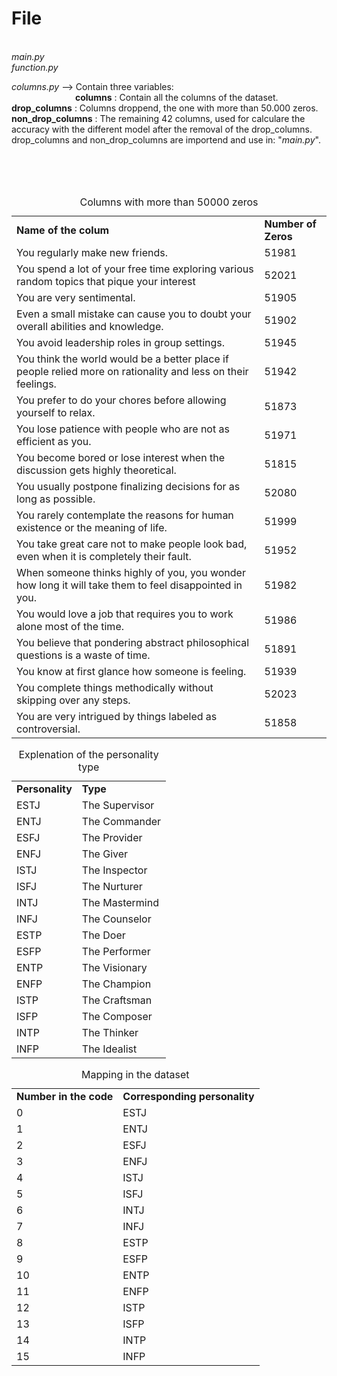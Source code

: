 <h1>File</h1><br/>
<i>main.py</i><br/>
<i>function.py</i><br/>

<i>columns.py</i> --> Contain three variables: <br/>
&emsp;&emsp;&emsp;&emsp;&emsp;&emsp;&emsp; <b>columns</b>           : Contain all the columns of the dataset.<br/>
                                    <b>drop_columns</b>      : Columns droppend, the one with more than 50.000 zeros.<br/>
                                    <b>non_drop_columns</b>  : The remaining 42 columns, used for calculare the accuracy with the different model after the removal of the drop_columns.<br/>
            drop_columns and non_drop_columns are importend and use in: "<i>main.py</i>".<br/>




<br/><br/><br/>
<table>
<caption>Columns with more than 50000 zeros</caption>
<tr><td><b>Name of the colum</b></td> <td><b>Number of Zeros</b></td></tr>
<tr><td>You regularly make new friends.                                                                             </td><td>51981</td></tr>
<tr><td>You spend a lot of your free time exploring various random topics that pique your interest                  </td><td>52021</td></tr>
<tr><td>You are very sentimental.                                                                                   </td><td>51905</td></tr>
<tr><td>Even a small mistake can cause you to doubt your overall abilities and knowledge.                           </td><td>51902</td></tr>
<tr><td>You avoid leadership roles in group settings.                                                               </td><td>51945</td></tr>
<tr><td>You think the world would be a better place if people relied more on rationality and less on their feelings.</td><td>51942</td></tr>
<tr><td>You prefer to do your chores before allowing yourself to relax.                                             </td><td>51873</td></tr>
<tr><td>You lose patience with people who are not as efficient as you.                                              </td><td>51971</td></tr>
<tr><td>You become bored or lose interest when the discussion gets highly theoretical.                              </td><td>51815</td></tr>
<tr><td>You usually postpone finalizing decisions for as long as possible.                                          </td><td>52080</td></tr>
<tr><td>You rarely contemplate the reasons for human existence or the meaning of life.                              </td><td>51999</td></tr>
<tr><td>You take great care not to make people look bad, even when it is completely their fault.                    </td><td>51952</td></tr>
<tr><td>When someone thinks highly of you, you wonder how long it will take them to feel disappointed in you.       </td><td>51982</td></tr>
<tr><td>You would love a job that requires you to work alone most of the time.                                      </td><td>51986</td></tr>
<tr><td>You believe that pondering abstract philosophical questions is a waste of time.                             </td><td>51891</td></tr>
<tr><td>You know at first glance how someone is feeling.                                                            </td><td>51939</td></tr>
<tr><td>You complete things methodically without skipping over any steps.                                           </td><td>52023</td></tr>
<tr><td>You are very intrigued by things labeled as controversial.                                                  </td><td>51858</td></tr>
</table>

<table>
<caption>Explenation of the personality type</caption>
<tr><td><b>Personality</b></td><td><b>Type</b>    </td></tr>
<tr><td>ESTJ               </td><td>The Supervisor</td></tr>
<tr><td>ENTJ               </td><td>The Commander </td></tr>
<tr><td>ESFJ               </td><td>The Provider  </td></tr>
<tr><td>ENFJ               </td><td>The Giver     </td></tr>
<tr><td>ISTJ               </td><td>The Inspector </td></tr>
<tr><td>ISFJ               </td><td>The Nurturer  </td></tr>
<tr><td>INTJ               </td><td>The Mastermind</td></tr>
<tr><td>INFJ               </td><td>The Counselor </td></tr>
<tr><td>ESTP               </td><td>The Doer      </td></tr>
<tr><td>ESFP               </td><td>The Performer </td></tr>
<tr><td>ENTP               </td><td>The Visionary </td></tr>
<tr><td>ENFP               </td><td>The Champion  </td></tr>
<tr><td>ISTP               </td><td>The Craftsman </td></tr>
<tr><td>ISFP               </td><td>The Composer  </td></tr>
<tr><td>INTP               </td><td>The Thinker   </td></tr>
<tr><td>INFP               </td><td>The Idealist  </td></tr>
</table>



<table>
<caption>Mapping in the dataset</caption>
<tr><td><b>Number in the code</b></td><td><b>Corresponding personality</b></td></tr>
<tr><td>0                        </td><td>ESTJ                            </td></tr>
<tr><td>1                        </td><td>ENTJ                            </td></tr>
<tr><td>2                        </td><td>ESFJ                            </td></tr>
<tr><td>3                        </td><td>ENFJ                            </td></tr>
<tr><td>4                        </td><td>ISTJ                            </td></tr>
<tr><td>5                        </td><td>ISFJ                            </td></tr>
<tr><td>6                        </td><td>INTJ                            </td></tr>
<tr><td>7                        </td><td>INFJ                            </td></tr>
<tr><td>8                        </td><td>ESTP                            </td></tr>
<tr><td>9                        </td><td>ESFP                            </td></tr>
<tr><td>10                       </td><td>ENTP                            </td></tr>
<tr><td>11                       </td><td>ENFP                            </td></tr>
<tr><td>12                       </td><td>ISTP                            </td></tr>
<tr><td>13                       </td><td>ISFP                            </td></tr>
<tr><td>14                       </td><td>INTP                            </td></tr>
<tr><td>15                       </td><td>INFP                            </td></tr>
</table>
